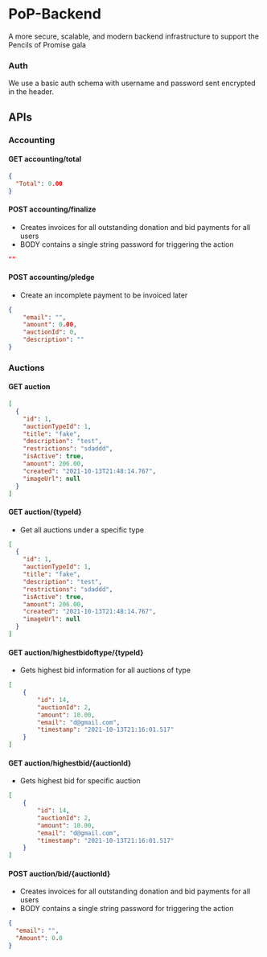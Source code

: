 # PoP-Backend
A more secure, scalable, and modern backend infrastructure to support the Pencils of Promise gala

### Auth
We use a basic auth schema with username and password sent encrypted in the header.

## APIs

### Accounting

#### GET accounting/total
```json
{
  "Total": 0.00
}
```
#### POST accounting/finalize
- Creates invoices for all outstanding donation and bid payments for all users
- BODY contains a single string password for triggering the action
```json
""
```

#### POST accounting/pledge
- Create an incomplete payment to be invoiced later
```json
{
    "email": "",
    "amount": 0.00,
    "auctionId": 0,
    "description": ""
}
```

### Auctions

#### GET auction
```json
[
  {
    "id": 1,
    "auctionTypeId": 1,
    "title": "fake",
    "description": "test",
    "restrictions": "sdaddd",
    "isActive": true,
    "amount": 206.00,
    "created": "2021-10-13T21:48:14.767",
    "imageUrl": null
  }
]

```

#### GET auction/{typeId}
- Get all auctions under a specific type
```json
[
  {
    "id": 1,
    "auctionTypeId": 1,
    "title": "fake",
    "description": "test",
    "restrictions": "sdaddd",
    "isActive": true,
    "amount": 206.00,
    "created": "2021-10-13T21:48:14.767",
    "imageUrl": null
  }
]

```

#### GET auction/highestbidoftype/{typeId}
- Gets highest bid information for all auctions of type
```json
[
    {
        "id": 14,
        "auctionId": 2,
        "amount": 10.00,
        "email": "d@gmail.com",
        "timestamp": "2021-10-13T21:16:01.517"
    }
]
```

#### GET auction/highestbid/{auctionId}
- Gets highest bid for specific auction
```json
[
    {
        "id": 14,
        "auctionId": 2,
        "amount": 10.00,
        "email": "d@gmail.com",
        "timestamp": "2021-10-13T21:16:01.517"
    }
]
```

#### POST auction/bid/{auctionId}
- Creates invoices for all outstanding donation and bid payments for all users
- BODY contains a single string password for triggering the action
```json
{
  "email": "",
  "Amount": 0.0
}
```
